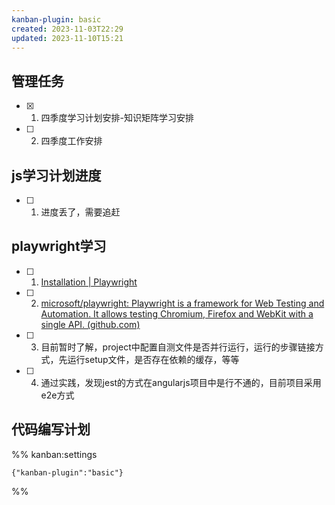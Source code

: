 ```yaml
---
kanban-plugin: basic
created: 2023-11-03T22:29
updated: 2023-11-10T15:21
---
```


## 管理任务

- [x] 1. 四季度学习计划安排-知识矩阵学习安排
- [ ] 2. 四季度工作安排


## js学习计划进度

- [ ] 1. 进度丢了，需要追赶


## playwright学习

- [ ] 1. [Installation | Playwright](https://playwright.dev/docs/intro)
- [ ] 2. [microsoft/playwright: Playwright is a framework for Web Testing and Automation. It allows testing Chromium, Firefox and WebKit with a single API. (github.com)](https://github.com/microsoft/playwright)
- [ ] 3. 目前暂时了解，project中配置自测文件是否并行运行，运行的步骤链接方式，先运行setup文件，是否存在依赖的缓存，等等
- [ ] 4. 通过实践，发现jest的方式在angularjs项目中是行不通的，目前项目采用e2e方式


## 代码编写计划





%% kanban:settings
```
{"kanban-plugin":"basic"}
```
%%